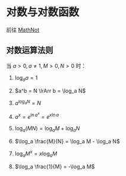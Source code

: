 # 对数与对数函数

前往 [MathNot](https://math.note.yue.zone/docs/%E9%AB%98%E4%B8%AD/%E6%8C%87%E6%95%B0%E5%87%BD%E6%95%B0%E4%B8%8E%E5%AF%B9%E6%95%B0%E5%87%BD%E6%95%B0/%E5%AF%B9%E6%95%B0%E4%B8%8E%E5%AF%B9%E6%95%B0%E5%87%BD%E6%95%B0)

## 对数运算法则

当 $a > 0, a \not = 1, M > 0, N > 0$ 时：

01. $\log_a a = 1$

02. $a^b = N \lrArr b = \log_a N$

03. $a^{log_a N} = N$

04. $a^x = e^{\ln a^x} = e^{x \ln a}$

05. $\log_a (MN) = \log_a M + \log_a N$

06. $\log_a \frac{M}{N} = \log_a M - \log_a N$

07. $\log_a M^x = x \log_a M$

08. $\log_a \frac{1}{M} = -\log_a M$
